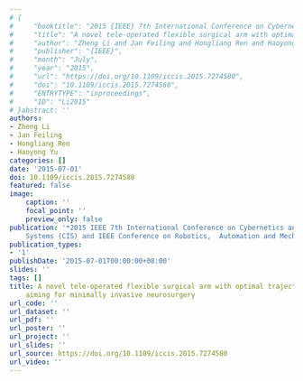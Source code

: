```yaml
---
# {
#     "booktitle": "2015 {IEEE} 7th International Conference on Cybernetics and Intelligent Systems ({CIS}) and {IEEE} Conference on Robotics,  Automation and Mechatronics ({RAM})",
#     "title": "A novel tele-operated flexible surgical arm with optimal trajectory tracking aiming for minimally invasive neurosurgery",
#     "author": "Zheng Li and Jan Feiling and Hongliang Ren and Haoyong Yu",
#     "publisher": "{IEEE}",
#     "month": "July",
#     "year": "2015",
#     "url": "https://doi.org/10.1109/iccis.2015.7274580",
#     "doi": "10.1109/iccis.2015.7274580",
#     "ENTRYTYPE": "inproceedings",
#     "ID": "Li2015"
# }abstract: ''
authors:
- Zheng Li
- Jan Feiling
- Hongliang Ren
- Haoyong Yu
categories: []
date: '2015-07-01'
doi: 10.1109/iccis.2015.7274580
featured: false
image:
    caption: ''
    focal_point: ''
    preview_only: false
publication: '*2015 IEEE 7th International Conference on Cybernetics and Intelligent
    Systems (CIS) and IEEE Conference on Robotics,  Automation and Mechatronics (RAM),July*'
publication_types:
- '1'
publishDate: '2015-07-01T00:00:00+08:00'
slides: ''
tags: []
title: A novel tele-operated flexible surgical arm with optimal trajectory tracking
    aiming for minimally invasive neurosurgery
url_code: ''
url_dataset: ''
url_pdf: ''
url_poster: ''
url_project: ''
url_slides: ''
url_source: https://doi.org/10.1109/iccis.2015.7274580
url_video: ''
---
```


